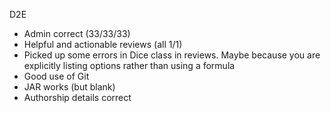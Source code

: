 D2E
- Admin correct (33/33/33)
- Helpful and actionable reviews (all 1/1)
- Picked up some errors in Dice class in reviews. Maybe because you are
explicitly listing options rather than using a formula
- Good use of Git
- JAR works (but blank)
- Authorship details correct